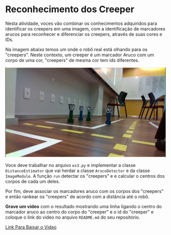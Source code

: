 # Reconhecimento dos Creeper

Nesta atividade, voces vão combinar os conhecimentos adquiridos para identificar os creepers em uma imagem, com a identificação de marcadores arucos para reconhecer e diferenciar os creepers, através de suas cores e IDs.

Na imagem abaixo temos um onde o robô real está olhando para os "creepers". Neste contexto, um creeper é um marcador Aruco com um corpo de uma cor, "creepers" de mesma cor tem ids diferentes.

![Creeper](img/aruco.jpg)

Voce deve trabalhar no arquivo `ex3.py` e implementar a classe `DistanceEstimator` que vai herdar a classe `ArucoDetector` e da classe `ImageModule`. A função `run` detectar os "creepers" e e calcular o centros dos corpos de cada um deles.

Por fim, deve associar os marcadores aruco com os corpos dos "creepers" e então rankear os "creepers" de acordo com a distância até o robô.

**Grave um video** com o resultado mostrando uma linha ligando o centro do marcador aruco ao centro do corpo do "creeper" e o id do "creeper" e coloque o link do video no arquivo `README.md` do seu repositório.

[Link Para Baixar o Video](https://insper-my.sharepoint.com/:v:/g/personal/diegops_insper_edu_br/EeOys3--O4tPhCbELsfZ9FABRMdAhARfKogGpqT1yHoLNQ?nav=eyJyZWZlcnJhbEluZm8iOnsicmVmZXJyYWxBcHAiOiJPbmVEcml2ZUZvckJ1c2luZXNzIiwicmVmZXJyYWxBcHBQbGF0Zm9ybSI6IldlYiIsInJlZmVycmFsTW9kZSI6InZpZXciLCJyZWZlcnJhbFZpZXciOiJNeUZpbGVzTGlua0RpcmVjdCJ9fQ&e=Tviiaw)
